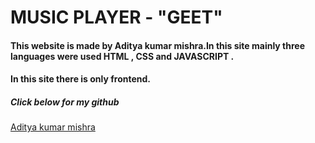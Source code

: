 
# MUSIC PLAYER - "GEET"
#### This website is made by Aditya kumar mishra.In this site mainly three languages were used HTML , CSS and JAVASCRIPT .
#### In this site there is only frontend.
##### Click below for my github  
[Aditya kumar mishra ](https://github.com/Adityamishra9719)  












